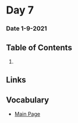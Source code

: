 # Day 7
### Date 1-9-2021
  
## Table of Contents
1. []()

## Links

## Vocabulary









- [Main Page](https://jinman36.github.io/reading-notes/)